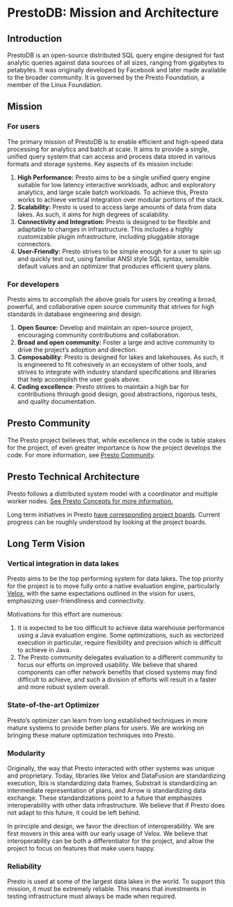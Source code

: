 # PrestoDB: Mission and Architecture

## Introduction

PrestoDB is an open-source distributed SQL query engine designed for fast analytic queries against data sources of all sizes, ranging from gigabytes to petabytes. It was originally developed by Facebook and later made available to the broader community. It is governed by the Presto Foundation, a member of the Linux Foundation.

## Mission

### For users

The primary mission of PrestoDB is to enable efficient and high-speed data processing for analytics and batch at scale. It aims to provide a single, unified query system that can access and process data stored in various formats and storage systems. Key aspects of its mission include:

1. **High Performance:** Presto aims to be a single unified query engine suitable for low latency interactive workloads, adhoc and exploratory analytics, and large scale batch workloads. To achieve this, Presto works to achieve vertical integration over modular portions of the stack.
2. **Scalability:** Presto is used to access large amounts of data from data lakes. As such, it aims for high degrees of scalability.
3. **Connectivity and Integration:** Presto is designed to be flexible and adaptable to changes in infrastructure. This includes a highly customizable plugin infrastructure, including pluggable storage connectors.
4. **User-Friendly:** Presto strives to be simple enough for a user to spin up and quickly test out, using familiar ANSI style SQL syntax, sensible default values and an optimizer that produces efficient query plans.

### For developers

Presto aims to accomplish the above goals for users by creating a broad, powerful, and collaborative open source community that strives for high standards in database engineering and design.

1. **Open Source:** Develop and maintain an open-source project, encouraging community contributions and collaboration.
2. **Broad and open community:** Foster a large and active community to drive the project’s adoption and direction.
3. **Composability**: Presto is designed for lakes and lakehouses. As such, it is engineered to fit cohesively in an ecosystem of other tools, and strives to integrate with industry standard specifications and libraries that help accomplish the user goals above.
4. **Coding excellence**: Presto strives to maintain a high bar for contributions through good design, good abstractions, rigorous tests, and quality documentation.

## Presto Community

The Presto project believes that, while excellence in the code is table stakes for the project, of even greater importance is *how* the project develops the code.  For more information, see [Presto Community](https://github.com/prestodb/presto/blob/master/CONTRIBUTING.md#presto-community).

## Presto Technical Architecture

Presto follows a distributed system model with a coordinator and multiple worker nodes. [See Presto Concepts for more information.](https://prestodb.io/docs/current/overview/concepts.html#server-types)

Long term initiatives in Presto [have corresponding project boards](https://github.com/prestodb/presto/projects?query=is%3Aopen). Current progress can be roughly understood by looking at the project boards.

## Long Term Vision

### Vertical integration in data lakes

Presto aims to be the top performing system for data lakes. The top priority for the project is to move fully onto a native evaluation engine, particularly [Velox](https://velox-lib.io/), with the same expectations outlined in the vision for users, emphasizing user-friendliness and connectivity.

Motivations for this effort are numerous:

1. It is expected to be too difficult to achieve data warehouse performance using a Java evaluation engine. Some optimizations, such as vectorized execution in particular, require flexibility and precision which is difficult to achieve in Java.
2. The Presto community delegates evaluation to a different community to focus our efforts on improved usability. We believe that shared components can offer network benefits that closed systems may find difficult to achieve, and such a division of efforts will result in a faster and more robust system overall.

### State-of-the-art Optimizer

Presto’s optimizer can learn from long established techniques in more mature systems to provide better plans for users. We are working on bringing these mature optimization techniques into Presto.

### Modularity

Originally, the way that Presto interacted with other systems was unique and proprietary.  Today, libraries like Velox and DataFusion are standardizing execution, Ibis is standardizing data frames, Substrait is standardizing an intermediate representation of plans, and Arrow is standardizing data exchange. These standardizations point to a future that emphasizes interoperability with other data infrastructure. We believe that if Presto does not adapt to this future, it could be left behind.  

In principle and design, we favor the direction of interoperability. We are first movers in this area with our early usage of Velox. We believe that interoperability can be both a differentiator for the project, and allow the project to focus on features that make users happy.

### Reliability

Presto is used at some of the largest data lakes in the world. To support this mission, it must be extremely reliable. This means that investments in testing infrastructure must always be made when required.
